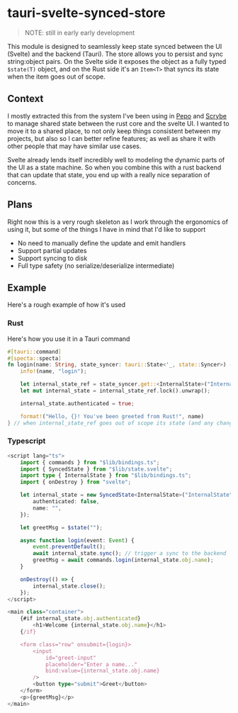 # tauri-svelte-synced-store

> NOTE: still in early early development

This module is designed to seamlessly keep state synced between the UI (Svelte) and the backend (Tauri). The store allows you to persist and sync string:object pairs. On the Svelte side it exposes the object as a fully typed `$state(T)` object, and on the Rust side it's an `Item<T>` that syncs its state when the item goes out of scope.

## Context

I mostly extracted this from the system I've been using in [Pepo](https://github.com/synthlabs/pepo) and [Scrybe](https://github.com/synthlabs/scrybe) to manage shared state between the rust core and the svelte UI. I wanted to move it to a shared place, to not only keep things consistent between my projects, but also so I can better refine features; as well as share it with other people that may have similar use cases.

Svelte already lends itself incredibly well to modeling the dynamic parts of the UI as a state machine. So when you combine this with a rust backend that can update that state, you end up with a really nice separation of concerns.

## Plans

Right now this is a very rough skeleton as I work through the ergonomics of using it, but some of the things I have in mind that I'd like to support

- No need to manually define the update and emit handlers
- Support partial updates
- Support syncing to disk
- Full type safety (no serialize/deserialize intermediate)

## Example

Here's a rough example of how it's used

### Rust

Here's how you use it in a Tauri command
```rust
#[tauri::command]
#[specta::specta]
fn login(name: String, state_syncer: tauri::State<'_, state::Syncer>) -> String {
    info!(name, "login");

    let internal_state_ref = state_syncer.get::<InternalState>("InternalState");
    let mut internal_state = internal_state_ref.lock().unwrap();

    internal_state.authenticated = true;

    format!("Hello, {}! You've been greeted from Rust!", name)
} // when internal_state_ref goes out of scope its state (and any changes you made) will be synced
```

### Typescript

```ts
<script lang="ts">
    import { commands } from "$lib/bindings.ts";
    import { SyncedState } from "$lib/state.svelte";
    import type { InternalState } from "$lib/bindings.ts";
    import { onDestroy } from "svelte";

    let internal_state = new SyncedState<InternalState>("InternalState", {
        authenticated: false,
        name: "",
    });

    let greetMsg = $state("");

    async function login(event: Event) {
        event.preventDefault();
        await internal_state.sync(); // trigger a sync to the backend
        greetMsg = await commands.login(internal_state.obj.name);
    }

    onDestroy(() => {
        internal_state.close();
    });
</script>

<main class="container">
    {#if internal_state.obj.authenticated}
        <h1>Welcome {internal_state.obj.name}</h1>
    {/if}

    <form class="row" onsubmit={login}>
        <input
            id="greet-input"
            placeholder="Enter a name..."
            bind:value={internal_state.obj.name}
        />
        <button type="submit">Greet</button>
    </form>
    <p>{greetMsg}</p>
</main>
```
